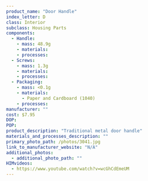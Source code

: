 ```yaml
---
product_name: "Door Handle"
index_letter: D
class: Interior
subclass: Housing Parts
components:
  - Handle:
    - mass: 48.9g
    - materials:
    - processes:
  - Screws:
    - mass: 1.3g
    - materials:
    - processes:
  - Packaging:
    - mass: <0.1g
    - materials:
      - Paper and Cardboard (1040)
    - processes:
manufacturer: ""
cost: $7.95
DOP: 
POP: 
product_description: "Traditional metal door handle"
materials_and_processes_description: ""
primary_photo_path: /photos/3041.jpg
link_to_manufacturer_website: "N/A"
additional_photos:
  - additional_photo_path: ""
HIMvideos:
  - https://www.youtube.com/watch?v=wcGhCdEmeUM
---
```

